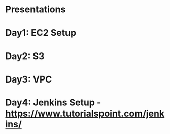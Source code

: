 # Presentations

# Day1: EC2 Setup
# Day2: S3
# Day3: VPC
# Day4: Jenkins Setup - https://www.tutorialspoint.com/jenkins/
